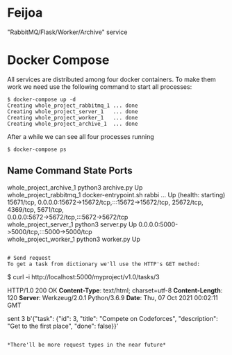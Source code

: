 # Feijoa
"RabbitMQ/Flask/Worker/Archive" service

# Docker Compose
All services are distributed among four docker containers. To make them work we need use the following command to start all processes:
```
$ docker-compose up -d
Creating whole_project_rabbitmq_1 ... done
Creating whole_project_server_1   ... done
Creating whole_project_worker_1   ... done
Creating whole_project_archive_1  ... done
```
After a while we can see all four processes running
```
$ docker-compose ps
```
Name                        Command                       State                                                                    Ports                                                         
-----------------------------------------------------------------------------------------------------------------------------------------------------------------------------------------------------------
whole_project_archive_1    python3 archive.py               Up                                                                                                                                             
whole_project_rabbitmq_1   docker-entrypoint.sh rabbi ...   Up (health: starting)   15671/tcp, 0.0.0.0:15672->15672/tcp,:::15672->15672/tcp, 25672/tcp, 4369/tcp, 5671/tcp,                                
                                                                                    0.0.0.0:5672->5672/tcp,:::5672->5672/tcp                                                                               
whole_project_server_1     python3 server.py                Up                      0.0.0.0:5000->5000/tcp,:::5000->5000/tcp                                                                               
whole_project_worker_1     python3 worker.py                Up
```

# Send request
To get a task from dictionary we'll use the HTTP's GET method:
```
$ curl -i http://localhost:5000/myproject/v1.0/tasks/3

HTTP/1.0 200 OK
**Content-Type**: text/html; charset=utf-8
**Content-Length**: 120
**Server**: Werkzeug/2.0.1 Python/3.6.9
**Date**: Thu, 07 Oct 2021 00:02:11 GMT

sent 3
b'{"task": {"id": 3, "title": "Compete on Codeforces", "description": "Get to the first place", "done": false}}'
```

*There'll be more request types in the near future*
